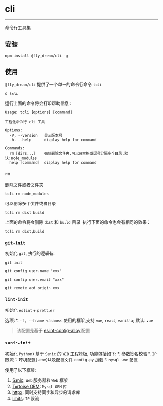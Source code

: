 # cli

---

命令行工具集

## 安装

```shell
npm install @fly_dream/cli -g
```

## 使用

`@fly_dream/cli` 提供了一个单一的命令行命令 `tcli`

```shell
$ tcli
```

运行上面的命令将会打印帮助信息：

```text
Usage: tcli [options] [command]

工程化命令行 cli 工具

Options:
  -V, --version   显示版本号
  -h, --help      display help for command

Commands:
  rm [dirs...]    强制删除文件夹,可以用空格或逗号分隔多个目录,默认:node_modules
  help [command]  display help for command
```

### `rm`

删除文件或者文件夹

```shell
tcli rm node_modules
```

可以删除多个文件或者目录

```shell
tcli rm dist build
```

上面的命令将会删除 `dist` 和 `build` 目录; 执行下面的命令也会有相同的效果：

```shell
tcli rm dist,build
```

### `git-init`

初始化 `git`, 执行的逻辑有:

```shell
git init

git config user.name "xxx"

git config user.email "xxx"

git remote add origin xxx
```

### `lint-init`

初始化 `eslint` + `prettier`

选项:
*. `-f, --frame <frame>`: 使用的框架,支持 `vue`, `react`, `vanilla`; 默认: `vue`

> 该配置是基于 [eslint-config-alloy](https://github.com/AlloyTeam/eslint-config-alloy/blob/master/README.zh-CN.md) 配置

### `sanic-init`

初始化 `Python3` 基于 `Sanic` 的 `WEB` 工程模板, 功能包括如下:
*. 参数签名校验
*. `IP` 限流
*. 环境配置(`.env`)以及配置文件 `config.py` 加载
*. `Mysql ORM` 配置

使用了以下框架:
1. [Sanic](https://sanic.dev/zh/): `Web` 服务器和 `Web` 框架
2. [Tortoise ORM](https://tortoise.github.io/index.html): `Mysql ORM` 库
3. [httpx](https://www.python-httpx.org/): 同时支持同步和异步的请求库
4. [limits](https://github.com/alisaifee/limits): `IP` 限流
